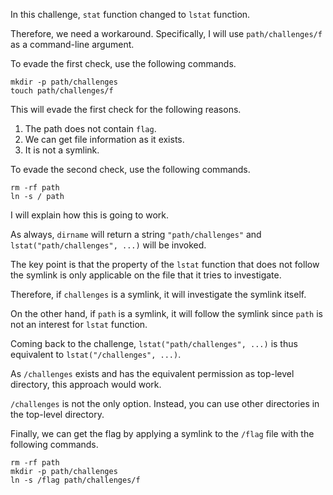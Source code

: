 In this challenge, `stat` function changed to `lstat` function.

Therefore, we need a workaround. Specifically, I will use `path/challenges/f` as a command-line argument.

To evade the first check, use the following commands.
```
mkdir -p path/challenges
touch path/challenges/f
```

This will evade the first check for the following reasons.
1. The path does not contain `flag`.
2. We can get file information as it exists.
3. It is not a symlink.

To evade the second check, use the following commands.
```
rm -rf path
ln -s / path
```

I will explain how this is going to work.

As always, `dirname` will return a string `"path/challenges"` and `lstat("path/challenges", ...)` will be invoked.

The key point is that the property of the `lstat` function that does not follow the symlink is only applicable on the file that it tries to investigate.

Therefore, if `challenges` is a symlink, it will investigate the symlink itself.

On the other hand, if `path` is a symlink, it will follow the symlink since `path` is not an interest for `lstat` function.

Coming back to the challenge, `lstat("path/challenges", ...)` is thus equivalent to `lstat("/challenges", ...)`.

As `/challenges` exists and has the equivalent permission as top-level directory, this approach would work.

`/challenges` is not the only option. Instead, you can use other directories in the top-level directory.

Finally, we can get the flag by applying a symlink to the `/flag` file with the following commands.
```
rm -rf path
mkdir -p path/challenges
ln -s /flag path/challenges/f
```
